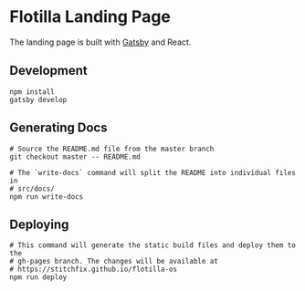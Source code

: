 # Flotilla Landing Page

The landing page is built with [Gatsby](https://www.gatsbyjs.org/) and React.

## Development
```
npm install
gatsby develop
```

## Generating Docs
```
# Source the README.md file from the master branch
git checkout master -- README.md

# The `write-docs` command will split the README into individual files in
# src/docs/
npm run write-docs
```

## Deploying
```
# This command will generate the static build files and deploy them to the
# gh-pages branch. The changes will be available at
# https://stitchfix.github.io/flotilla-os
npm run deploy
```
